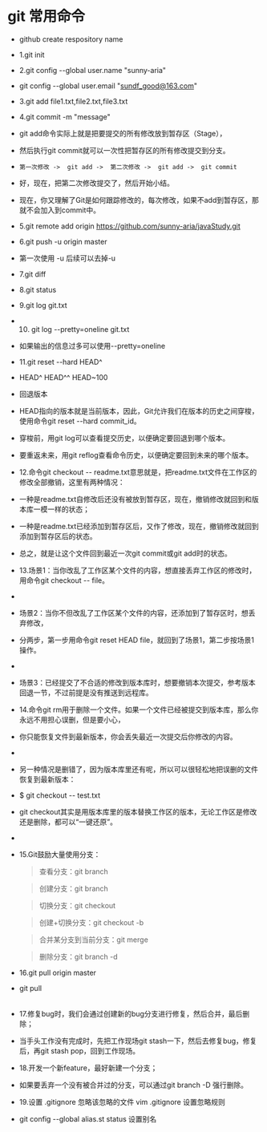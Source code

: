 # git 常用命令
* github create respository name
* 1.git init
* 2.git config --global user.name "sunny-aria"
*   git config --global user.email "sundf_good@163.com"
* 3.git add file1.txt,file2.txt,file3.txt
* 4.git commit -m "message"
* git add命令实际上就是把要提交的所有修改放到暂存区（Stage），
* 然后执行git commit就可以一次性把暂存区的所有修改提交到分支。
*     第一次修改 ->  git add ->  第二次修改 ->  git add ->  git commit
* 好，现在，把第二次修改提交了，然后开始小结。
* 现在，你又理解了Git是如何跟踪修改的，每次修改，如果不add到暂存区，那就不会加入到commit中。
* 5.git remote add origin https://github.com/sunny-aria/javaStudy.git
* 6.git push -u origin master
* 第一次使用 -u 后续可以去掉-u
* 7.git diff
* 8.git status
* 9.git log git.txt
* 10. git log --pretty=oneline git.txt
* 如果输出的信息过多可以使用--pretty=oneline
* 11.git reset --hard HEAD^
* HEAD^ HEAD^^ HEAD~100
* 回退版本
* HEAD指向的版本就是当前版本，因此，Git允许我们在版本的历史之间穿梭，使用命令git reset --hard commit_id。
* 穿梭前，用git log可以查看提交历史，以便确定要回退到哪个版本。
* 要重返未来，用git reflog查看命令历史，以便确定要回到未来的哪个版本。
* 12.命令git checkout -- readme.txt意思就是，把readme.txt文件在工作区的修改全部撤销，这里有两种情况：
*    一种是readme.txt自修改后还没有被放到暂存区，现在，撤销修改就回到和版本库一模一样的状态；
*    一种是readme.txt已经添加到暂存区后，又作了修改，现在，撤销修改就回到添加到暂存区后的状态。
*    总之，就是让这个文件回到最近一次git commit或git add时的状态。
* 13.场景1：当你改乱了工作区某个文件的内容，想直接丢弃工作区的修改时，用命令git checkout -- file。
* 
*    场景2：当你不但改乱了工作区某个文件的内容，还添加到了暂存区时，想丢弃修改，
*    分两步，第一步用命令git reset HEAD file，就回到了场景1，第二步按场景1操作。
* 
*    场景3：已经提交了不合适的修改到版本库时，想要撤销本次提交，参考版本回退一节，不过前提是没有推送到远程库。
* 14.命令git rm用于删除一个文件。如果一个文件已经被提交到版本库，那么你永远不用担心误删，但是要小心，
* 你只能恢复文件到最新版本，你会丢失最近一次提交后你修改的内容。
* 
*  另一种情况是删错了，因为版本库里还有呢，所以可以很轻松地把误删的文件恢复到最新版本：
*  $ git checkout -- test.txt
*  git checkout其实是用版本库里的版本替换工作区的版本，无论工作区是修改还是删除，都可以“一键还原”。
* 
*  15.Git鼓励大量使用分支：
   > 查看分支：git branch

   > 创建分支：git branch <name> 

   > 切换分支：git checkout <name> 
   
   > 创建+切换分支：git checkout -b <name> 
   
   > 合并某分支到当前分支：git merge <name> 
   
   > 删除分支：git branch -d <name> 
   
* 16.git pull origin master 
* git pull <option>  <branch> 
* 17.修复bug时，我们会通过创建新的bug分支进行修复，然后合并，最后删除；
*    当手头工作没有完成时，先把工作现场git stash一下，然后去修复bug，修复后，再git stash pop，回到工作现场。
* 18.开发一个新feature，最好新建一个分支；
*    如果要丢弃一个没有被合并过的分支，可以通过git branch -D <name> 强行删除。
* 19.设置 .gitignore 忽略该忽略的文件   vim .gitignore  设置忽略规则
*  git config --global alias.st status  设置别名
